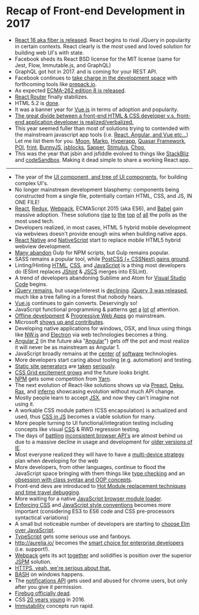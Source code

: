 # Recap of Front-end Development in 2017

* [React 16 aka fiber is released](https://reactjs.org/blog/2017/09/26/react-v16.0.html). React begins to rival JQuery in popularity in certain contexts. React clearly is the most used and loved solution for building web UI's with state.
* Facebook sheds its React BSD license for the MIT license (same for Jest, Flow, Immutable.js, and GraphQL)
* GraphQL got hot in 2017. and is coming for your REST API.
* Facebook continues to [take charge in the development space](https://code.facebook.com/projects/) with forthcoming tools like [prepack.io](https://prepack.io/).
* As expected [ECMA-262 edition 8 is released](https://www.ecma-international.org/publications/standards/Ecma-262.htm).
* [React Router](https://reacttraining.com/react-router/) finally stabilizes.
* HTML 5.2 is [done](https://www.w3.org/blog/2017/12/html-5-2-is-done-html-5-3-is-coming/).
* It was a banner year for [Vue.js](https://vuejs.org/) in terms of adoption and popularity.
* [The great divide between a front-end HTML & CSS developer v.s. front-end application developer is realized/verbalized.](https://medium.com/@jerrylowm/the-death-of-front-end-developers-803a95e0f411)
* This year seemed fuller than most of solutions trying to contended with the mainstream javascript app tools (i.e. [React, Angular, and Vue etc...](https://stateofjs.com/2017/front-end/results)) Let me list them for you. [Moon](http://moonjs.ga/docs/overview.html), [Marko](https://markojs.com/), [Hyperapp](https://github.com/hyperapp/hyperapp), [Quasar Framework](http://quasar-framework.org/), [POI](https://poi.js.org), [frint](https://frint.js.org/), [BunnyJS](https://bunnyjs.com/), [jsblocks](http://jsblocks.com/), [Sapper](https://sapper.svelte.technology/), [Stimulus](https://github.com/stimulusjs/stimulus), [Choo](https://github.com/choojs/choo), 
* This was the year that jsbin and jsfiddle evolved to things like [StackBliz](https://stackblitz.com/) and [codeSandbox](https://codesandbox.io/). Making it dead simple to share a working React app.


***

* The year of the [UI component, and tree of UI components](http://developer.telerik.com/featured/front-end-application-frameworks-component-architectures/), for building complex UI's.
* No longer mainstream development blasphemy: components being constructed from a single file, potentially contain HTML, CSS, and JS, IN ONE FILE!
* [React](https://facebook.github.io/react/), [Redux](http://redux.js.org/), [Webpack](https://webpack.js.org/), ECMAScript 2015 (aka ES6), and [Babel](https://babeljs.io/) gain massive adoption. These solutions [rise](http://stackoverflow.com/research/developer-survey-2016#technology-trending-tech-on-stack-overflow) [to](https://ashleynolan.co.uk/blog/frontend-tooling-survey-2016-results#js-bundlers) [the](https://ashleynolan.co.uk/blog/frontend-tooling-survey-2016-results#js-framework-essential) [top](http://stateofjs.com/2016/frontend/) [of](http://stateofjs.com/2016/flavors/) [all](http://stateofjs.com/2016/buildtools/) the polls as the most used tech.
* Developers realized, in most cases, HTML 5 hybrid mobile development via webviews doesn't provide enough wins when building native apps.
* [React Native](https://facebook.github.io/react-native/) and [NativeScript](https://www.nativescript.org/) start to replace mobile HTML5 hybrid webview development.
* [Many abandon](https://medium.freecodecamp.com/why-i-left-gulp-and-grunt-for-npm-scripts-3d6853dd22b8#.f9waa6mnx) Gulp for NPM scripts, but Gulp remains popular.
* SASS remains a popular tool, while [PostCSS (+ CSSNext) gains ground](https://tylergaw.com/articles/sass-to-postcss).
* Linting/Hinting [HTML](http://htmlhint.com/), [CSS](http://stylelint.io/), and [JavaScript](http://eslint.org/) is a thing most developers do (ESlint replaces [JShint](http://jshint.com/) & [JSCS](http://jscs.info/) merges into ESLint).
* A trend of developers abandoning Sublime and Atom for [Visual Studio Code](https://code.visualstudio.com/) begins.
* [jQuery remains](https://trends.builtwith.com/javascript), but usage/interest is [declining](https://www.google.com/trends/explore?q=jQuery). [jQuery 3 was released](https://blog.jquery.com/2016/06/09/jquery-3-0-final-released/), much like a tree falling in a forest that nobody hears.
* [Vue.js](https://vuejs.org/) continues to gain converts. Deservingly so!
* JavaScript functional programming & patterns [get](https://www.manning.com/books/functional-programming-in-javascript) [a](https://github.com/MostlyAdequate/mostly-adequate-guide) [lot](https://github.com/getify/Functional-Light-JS) [of](https://www.youtube.com/channel/UCO1cgjhGzsSYb1rsB4bFe4Q) attention.
* [Offline development](https://developers.google.com/web/fundamentals/getting-started/codelabs/offline/) & [Progressive Web Apps](https://developers.google.com/web/progressive-web-apps/) go mainstream.
* Microsoft [shows up and contributes](http://developer.telerik.com/featured/microsoft-done-lately/).
* Developing native applications for windows, OSX, and linux using things like [NW.js](https://nwjs.io/) and [Electron](http://electron.atom.io/) via web technologies becomes a thing.
* [Angular 2](https://angular.io/) (in the future aka "[Angular](https://juristr.com/blog/2016/12/let-me-explain-angular-release-cycles/)") gets off the pot and most realize it will never be as mainstream as Angular 1.
* JavaScript broadly remains at the [center](http://stackoverflow.com/research/developer-survey-2016#technology-top-tech-on-stack-overflow) [of](http://stackoverflow.com/research/developer-survey-2016#technology-most-popular-technologies) [software](http://stackoverflow.com/research/developer-survey-2016#technology-correlated-technologies) technologies.
* More developers start caring about tooling (e.g. automation) and testing.
* [Static site generators](https://www.staticgen.com/) are [taken](https://github.com/vigetlabs/blendid) [seriously](https://phenomic.io/).
* [CSS Grid excitement grows](http://meyerweb.com/eric/thoughts/2016/12/05/css-grid/) and the future looks bright.
* [NPM](https://www.npmjs.com/) gets some competition from [Yarn](https://yarnpkg.com/).
* The next evolution of React-like solutions shows up via [Preact](https://preactjs.com/), [Deku](https://github.com/anthonyshort/deku), [Rax](https://github.com/alibaba/rax), and [inferno](https://infernojs.org/) showcasing evolution without much API change.
* Mostly people learn to accept [JSX](https://facebook.github.io/jsx/), and now they can't imagine not using it.
* A workable CSS module pattern (CSS encapsulation) is actualized and used, thus [CSS in JS](https://github.com/MicheleBertoli/css-in-js) becomes a viable solution for many.
* More people turning to UI functional/integration testing including concepts like visual [CSS](https://css-tricks.com/automating-css-regression-testing/) & RWD regression testing.
* The days of [battling](https://kangax.github.io/compat-table/es6/) [inconsistent browser API's](https://html5test.com/results/desktop.html) are almost behind us due to a massive decline in usage and development for [older versions of IE](https://www.netmarketshare.com/browser-market-share.aspx?qprid=2&qpcustomd=0).
* Most everyone realized they will have to have a [multi-device strategy](http://www.intel.com/content/dam/www/public/us/en/images/iot/guide-to-iot-infographic.png) plan when developing for the web
* More developers, from other languages, continue to flood the JavaScript space bringing with them things like [type checking](https://flowtype.org/) and an [obsession with class syntax and OOP concepts](https://www.typescriptlang.org/).
* Front-end devs are introduced to [Hot Module replacement techniques and time travel debugging](https://code-cartoons.com/hot-reloading-and-time-travel-debugging-what-are-they-3c8ed2812f35#.ezlpqez1i).
* More waiting for a native [JavaScript browser module loader](https://whatwg.github.io/loader/).
* [Enforcing CSS](https://css-tricks.com/stylelint/) and [JavaScript style conventions](https://github.com/airbnb/javascript/tree/master/packages/eslint-config-airbnb) becomes more important (considering ES3 to ES6 code and CSS pre-processors syntactical variations)
* A small but noticeable number of developers are starting to [choose Elm over JavaScript](https://www.brianthicks.com/post/2016/04/22/state-of-elm-2016-results/).
* [TypeScript](https://www.typescriptlang.org/) gets some serious use and fanboys.
* http://aurelia.io/ becomes the [smart choice for enterprise developers](https://www.youtube.com/watch?v=6I_GwgoGm1w&t=3315s) (i.e. support!).
* [Webpack](https://webpack.js.org/configuration/) gets its act [together](https://opencollective.com/webpack) and solidifies is position over the superior [JSPM](https://www.pluralsight.com/courses/javascript-systemjs-jspm) solution.
* [HTTPS, yeah, we're serious about that.](https://developers.google.com/web/updates/2016/10/avoid-not-secure-warn)
* [BASH](https://msdn.microsoft.com/en-us/commandline/wsl/about) on windows happens.
* The [notifications API](https://developer.mozilla.org/en-US/docs/Web/API/Notifications_API/Using_the_Notifications_API) gets used and abused for chrome users, but only after you give it permission.
* [Firebug officially dead](https://github.com/firebug/firebug).
* CSS [20 years young](https://www.w3.org/Style/CSS20/) in 2016.
* [Immutability](https://facebook.github.io/immutable-js/) concepts run rapid.
